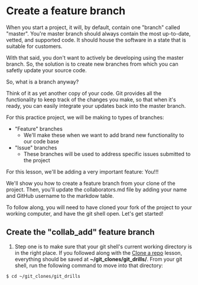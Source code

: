 # Create a feature branch
When you start a project, it will, by default, contain one "branch" called "master". You're master branch should always contain the most up-to-date, vetted, and supported code. It should house the software in a state that is suitable for customers.

With that said, you don't want to actively be developing using the master branch. So, the solution is to create new branches from which you can safetly update your source code. 

So, what is a branch anyway?

Think of it as yet another copy of your code. Git provides all the functionality to keep track of the changes you make, so that when it's ready, you can easily integrate your updates back into the master branch.

For this practice project, we will be making to types of branches:
- "Feature" branches
    - We'll make these when we want to add brand new functionality to our code base
- "Issue" branches
    - These branches will be used to address specific issues submitted to the project

For this lesson, we'll be adding a very important feature: You!!!

We'll show you how to create a feature branch from your clone of the project. Then, you'll update the collaborators.md file by adding your name and GitHub username to the markdow table.

To follow along, you will need to have cloned your fork of the project to your working computer, and have the git shell open. Let's get started!

## Create the "collab_add" feature branch
1. Step one is to make sure that your git shell's current working directory is in the right place. If you followed along with the [Clone a repo](6-clone-a-repo.md) lesson, everything should be saved at **~/git_clones/git_drills/**. From your git shell, run the following command to move into that directory:

```bash
$ cd ~/git_clones/git_drills
```
